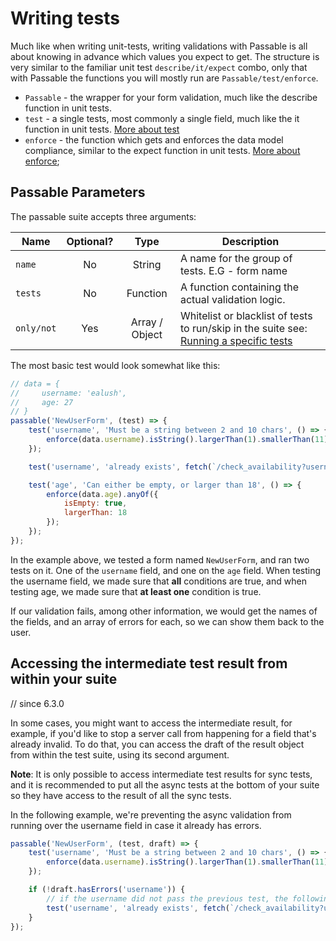 # Writing tests
 Much like when writing unit-tests, writing validations with Passable is all about knowing in advance which values you expect to get. The structure is very similar to the familiar unit test `describe/it/expect` combo, only that with Passable the functions you will mostly run are `Passable/test/enforce`.

 * `Passable` - the wrapper for your form validation, much like the describe function in unit tests.
 * `test` - a single tests, most commonly a single field, much like the it function in unit tests. [More about test](../test/index.md)
 * `enforce` - the function which gets and enforces the data model compliance, similar to the expect function in unit tests. [More about enforce](../enforce/README.md);

 ## Passable Parameters
 The passable suite accepts three arguments:

| Name       | Optional? | Type     | Description
|------------|:---------:|:--------:|------------------------------------------------
| `name`     | No        | String            | A name for the group of tests. E.G - form name
| `tests`    | No        | Function          | A function containing the actual validation logic.
| `only/not` | Yes       | Array / Object    | Whitelist or blacklist of tests to run/skip in the suite see: [Running a specific tests](../specific.md)


The most basic test would look somewhat like this:

```js
// data = {
//     username: 'ealush',
//     age: 27
// }
passable('NewUserForm', (test) => {
    test('username', 'Must be a string between 2 and 10 chars', () => {
        enforce(data.username).isString().largerThan(1).smallerThan(11);
    });

    test('username', 'already exists', fetch(`/check_availability?username=${data.username}`));

    test('age', 'Can either be empty, or larger than 18', () => {
        enforce(data.age).anyOf({
            isEmpty: true,
            largerThan: 18
        });
    });
});
```

In the example above, we tested a form named `NewUserForm`, and ran two tests on it. One of the `username` field, and one on the `age` field. When testing the username field, we made sure that **all** conditions are true, and when testing age, we made sure that **at least one** condition is true.

If our validation fails, among other information, we would get the names of the fields, and an array of errors for each, so we can show them back to the user.

## Accessing the intermediate test result from within your suite
// since 6.3.0

In some cases, you might want to access the intermediate result, for example, if you'd like to stop a server call from happening for a field that's already invalid. To do that, you can access the draft of the result object from within the test suite, using its second argument.

**Note**: It is only possible to access intermediate test results for sync tests, and it is recommended to put all the async tests at the bottom of your suite so they have access to the result of all the sync tests.

In the following example, we're preventing the async validation from running over the username field in case it already has errors.

```js
passable('NewUserForm', (test, draft) => {
    test('username', 'Must be a string between 2 and 10 chars', () => {
        enforce(data.username).isString().largerThan(1).smallerThan(11);
    });

    if (!draft.hasErrors('username')) {
        // if the username did not pass the previous test, the following test won't run
        test('username', 'already exists', fetch(`/check_availability?username=${data.username}`));
    }
});
```
